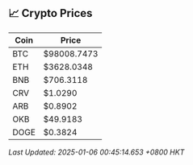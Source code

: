 ## 📈 Crypto Prices

| Coin | Price |
| ---- | ----- |
| BTC | $98008.7473 |
| ETH | $3628.0348 |
| BNB | $706.3118 |
| CRV | $1.0290 |
| ARB | $0.8902 |
| OKB | $49.9183 |
| DOGE | $0.3824 |

_Last Updated: 2025-01-06 00:45:14.653 +0800 HKT_